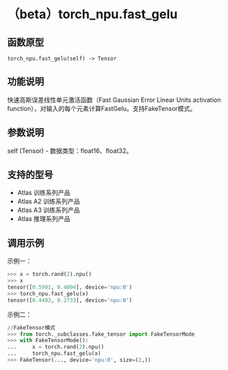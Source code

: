 # （beta）torch\_npu.fast\_gelu

## 函数原型

```
torch_npu.fast_gelu(self) -> Tensor
```

## 功能说明

快速高斯误差线性单元激活函数（Fast Gaussian Error Linear Units activation function），对输入的每个元素计算FastGelu。支持FakeTensor模式。

## 参数说明

self \(Tensor\) - 数据类型：float16、float32。

## 支持的型号

- <term>Atlas 训练系列产品</term>
- <term>Atlas A2 训练系列产品</term>
- <term>Atlas A3 训练系列产品</term>
- <term>Atlas 推理系列产品</term>

## 调用示例

示例一：

```python
>>> x = torch.rand(2).npu()
>>> x
tensor([0.5991, 0.4094], device='npu:0')
>>> torch_npu.fast_gelu(x)
tensor([0.4403, 0.2733], device='npu:0')
```

示例二：

```python
//FakeTensor模式
>>> from torch._subclasses.fake_tensor import FakeTensorMode
>>> with FakeTensorMode():
...     x = torch.rand(2).npu()
...     torch_npu.fast_gelu(x)
>>> FakeTensor(..., device='npu:0', size=(2,))
```

